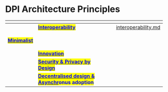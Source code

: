 # DPI Architecture Principles

<table data-card-size="large" data-column-title-hidden data-view="cards" data-full-width="true"><thead><tr><th></th><th></th><th></th><th data-type="users" data-multiple></th><th data-hidden data-card-target data-type="content-ref"></th></tr></thead><tbody><tr><td></td><td><a href="technical-notes/dpi-architecture-principles/interoperability.md"><mark style="color:blue;"><strong>Interoperability</strong></mark></a></td><td></td><td></td><td><a href="technical-notes/dpi-architecture-principles/interoperability.md">interoperability.md</a></td></tr><tr><td><p></p><p><a href="technical-notes/dpi-architecture-principles/minimalist.md"><mark style="color:blue;"><strong>Minimalist</strong></mark></a></p></td><td></td><td></td><td></td><td></td></tr><tr><td></td><td><a href="technical-notes/dpi-architecture-principles/innovation.md"><mark style="color:blue;"><strong>Innovation</strong></mark></a></td><td></td><td></td><td></td></tr><tr><td></td><td><a href="technical-notes/dpi-architecture-principles/security-and-privacy-by-design.md"><mark style="color:blue;"><strong>Security &#x26; Privacy by Design</strong></mark></a></td><td></td><td></td><td></td></tr><tr><td></td><td><a href="technical-notes/dpi-architecture-principles/decentralised-design-and-asynchronous-adoption.md"><mark style="color:blue;"><strong>Decentralised design &#x26; Asynchr</strong></mark></a><mark style="color:blue;"><strong>onus adoption</strong></mark></td><td></td><td></td><td></td></tr></tbody></table>

